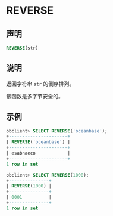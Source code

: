 # REVERSE

## 声明

```sql
REVERSE(str)
```

## 说明

返回字符串 `str` 的倒序排列。

该函数是多字节安全的。

## 示例

```sql
obclient> SELECT REVERSE('oceanbase');
+----------------------+
| REVERSE('oceanbase') |
+----------------------+
| esabnaeco            |
+----------------------+
1 row in set

obclient> SELECT REVERSE(1000);
+---------------+
| REVERSE(1000) |
+---------------+
| 0001          |
+---------------+
1 row in set
```
